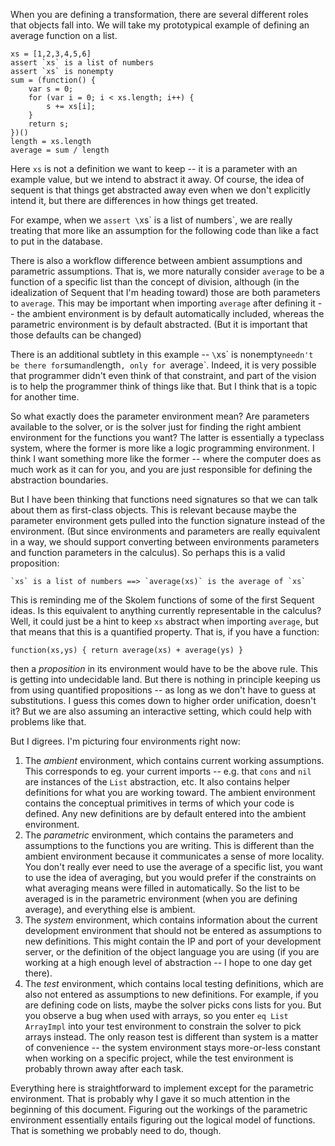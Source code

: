 When you are defining a transformation, there are several different roles that
objects fall into.  We will take my prototypical example of defining an average
function on a list.

    xs = [1,2,3,4,5,6]
    assert `xs` is a list of numbers
    assert `xs` is nonempty
    sum = (function() {
        var s = 0; 
        for (var i = 0; i < xs.length; i++) { 
            s += xs[i];
        }
        return s;
    })()
    length = xs.length
    average = sum / length

Here `xs` is not a definition we want to keep -- it is a parameter with an
example value, but we intend to abstract it away.  Of course, the idea of
sequent is that things get abstracted away even when we don't explicitly intend
it, but there are differences in how things get treated. 

For exampe, when we `assert \`xs\` is a list of numbers`, we are really treating
that more like an assumption for the following code than like a fact to put in
the database.

There is also a workflow difference between ambient assumptions and parametric
assumptions.  That is, we more naturally consider `average` to be a function of
a specific list than the concept of division, although (in the idealization of
Sequent that I'm heading toward) those are both parameters to `average`.  This
may be important when importing `average` after defining it -- the ambient
environment is by default automatically included, whereas the parametric
environment is by default abstracted.  (But it is important that those defaults
can be changed)

There is an additional subtlety in this example -- `\`xs\` is nonempty` needn't
be there for `sum` and `length`, only for `average`.  Indeed, it is very
possible that programmer didn't even think of that constraint, and part of the
vision is to help the programmer think of things like that.  But I think that is
a topic for another time.

So what exactly does the parameter environment mean?  Are parameters available
to the solver, or is the solver just for finding the right ambient environment
for the functions you want?  The latter is essentially a typeclass system, where
the former is more like a logic programming environment.  I think I want
something more like the former -- where the computer does as much work as it can
for you, and you are just responsible for defining the abstraction boundaries.

But I have been thinking that functions need signatures so that we can talk
about them as first-class objects.  This is relevant because maybe the
parameter environment gets pulled into the function signature instead of the
environment.  (But since environments and parameters are really equivalent in a
way, we should support converting between environments parameters and function
parameters in the calculus).  So perhaps this is a valid proposition:

    `xs` is a list of numbers ==> `average(xs)` is the average of `xs`

This is reminding me of the Skolem functions of some of the first Sequent ideas.
Is this equivalent to anything currently representable in the calculus?  Well,
it could just be a hint to keep `xs` abstract when importing `average`, but that
means that this is a quantified property.  That is, if you have a function:

    function(xs,ys) { return average(xs) + average(ys) }

then a _proposition_ in its environment would have to be the above rule.  This
is getting into undecidable land.  But there is nothing in principle keeping us
from using quantified propositions -- as long as we don't have to guess at
substitutions.  I guess this comes down to higher order unification, doesn't it?
But we are also assuming an interactive setting, which could help with problems
like that.

But I digrees.  I'm picturing four environments right now:

1. The _ambient_ environment, which contains current working assumptions. This
   corresponds to eg. your current imports -- e.g. that `cons` and `nil` are
   instances of the `List` abstraction, etc.  It also contains helper
   definitions for what you are working toward.  The ambient environment
   contains the conceptual primitives in terms of which your code is defined.
   Any new definitions are by default entered into the ambient environment.
2. The _parametric_ environment, which contains the parameters and assumptions
   to the functions you are writing.  This is different than the ambient
   environment because it communicates a sense of more locality.  You don't
   really ever need to use the average of a specific list, you want to use the
   idea of averaging, but you would prefer if the constraints on what averaging
   means were filled in automatically.  So the list to be averaged is in the
   parametric environment (when you are defining average), and everything else
   is ambient.
3. The _system_ environment, which contains information about the current
   development environment that should not be entered as assumptions to new
   definitions.  This might contain the IP and port of your development server,
   or the definition of the object language you are using (if you are working at
   a high enough level of abstraction -- I hope to one day get there).
4. The _test_ environment, which contains local testing definitions, which are
   also not entered as assumptions to new definitions. For example, if you are
   defining code on lists, maybe the solver picks cons lists for you.  But you
   observe a bug when used with arrays, so you enter `eq List ArrayImpl` into
   your test environment to constrain the solver to pick arrays instead.  The
   only reason test is different than system is a matter of convenience -- the
   system environment stays more-or-less constant when working on a specific
   project, while the test environment is probably thrown away after each task.

Everything here is straightforward to implement except for the parametric
environment.  That is probably why I gave it so much attention in the beginning
of this document.  Figuring out the workings of the parametric environment
essentially entails figuring out the logical model of functions.  That is
something we probably need to do, though.
